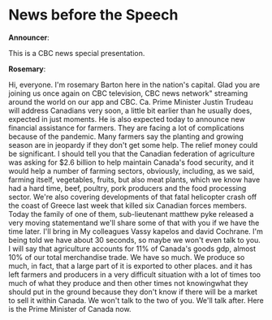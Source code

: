 # News before the Speech







**Announcer**:

This is a CBC news special presentation.



**Rosemary**:

Hi, everyone.
I'm rosemary Barton here in the nation's capital.
Glad you are joining us once again on CBC television, CBC news network" streaming around the world on our app and CBC.
Ca. Prime Minister Justin Trudeau will address Canadians very soon, a little bit earlier than he usually does, expected in just moments.
He is also expected today to announce new financial assistance for farmers.
They are facing a lot of complications because of the pandemic.
Many farmers say the planting and growing season are in jeopardy if they don't get some help.
The relief money could be significant.
I should tell you that the Canadian federation of agriculture was asking for $2.6 billion to help maintain Canada's food security, and it would help a number of farming sectors, obviously, including, as we said, farming itself, vegetables, fruits, but also meat plants, which we know have had a hard time, beef, poultry, pork producers and the food processing sector.
We're also covering developments of that fatal helicopter crash off the coast of Greece last week that killed six Canadian forces members.
Today the family of one of them, sub-lieutenant matthew pyke released a very moving statementand we'll share some of that with you if we have the time later.
I'll bring in My colleagues Vassy kapelos and david Cochrane.
I'm being told we have about 30 seconds, so maybe we won't even talk to you.
I will say that agriculture accounts for 11% of Canada's goods gdp, almost 10% of our total merchandise trade.
We have so much.
We produce so much, in fact, that a large part of it is exported to other places.
and it has left farmers and producers in a very difficult situation with a lot of times too much of what they produce and then other times not knowingwhat they should put in the ground because they don't know if there will be a market to sell it within Canada.
We won't talk to the two of you.
We'll talk after.
Here is the Prime Minister of Canada now.
